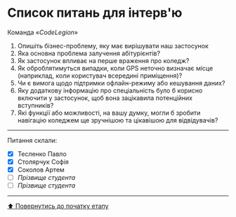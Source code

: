 # Список питань для інтерв'ю
Команда «*CodeLegion*»

1. Опишіть бізнес-проблему, яку має вирішувати наш застосунок
2. Яка основна проблема залучення абітурієнтів?
3. Як застосунок впливає на перше враження про коледж?
4. Як оброблятимуться випадки, коли GPS неточно визначає місце (наприклад, коли користувач всередині приміщення)?
5. Чи є вимога щодо підтримки офлайн-режиму або кешування даних?
6. Яку додаткову інформацію про спеціальність було б корисно включити у застосунок, щоб вона зацікавила потенційних вступників?
7. Які функції або можливості, на вашу думку, могли б зробити навігацію коледжем ще зручнішою та цікавішою для відвідувачів?

---
Питання склали:			

- [x] Тесленко Павло
- [x] Столярчук Софія
- [x] Соколов Артем
- [ ] *Прізвище студента*
- [ ] *Прізвище студента*

---
[:arrow_up: Повернутись до початку етапу](/docs/1.Envisioning/README.md)
